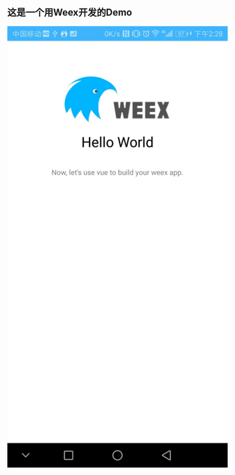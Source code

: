 ## 这是一个用Weex开发的Demo



![效果图][1]







[1]:https://raw.githubusercontent.com/FelixXG/WeexDemo/master/photo/weex-demo.jpg

